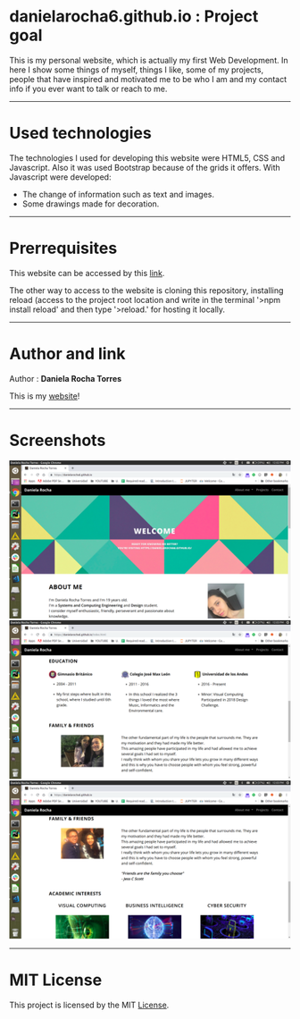 # danielarocha6.github.io : Project goal
This is my personal website, which is actually my first Web Development. In here I show some things of myself, things I like, some of my projects, people that have inspired and motivated me to be who I am and my contact info if you ever want to talk or reach to me.
*** 
# Used technologies
The technologies I used for developing this website were HTML5, CSS and Javascript. Also it was used Bootstrap because of the grids it offers. With Javascript were developed:
* The change of information such as text and images.
* Some drawings made for decoration.
***
# Prerrequisites
This website can be accessed by this [link](https://danielarocha6.github.io/).

The other way to access to the website is cloning this repository, installing reload (access to the project root location and write in the terminal '>npm install reload' and then type '>reload.' for hosting it locally.

***
# Author and link
Author : **Daniela Rocha Torres** 

This is my [website](https://danielarocha6.github.io/)!
***
# Screenshots
![Screenshot of website](https://github.com/DanielaRocha6/DanielaRocha6.github.io/blob/master/img/ss-1.png)
![Screenshot of website](https://github.com/DanielaRocha6/DanielaRocha6.github.io/blob/master/img/ss-2.png)
![Screenshot of website](https://github.com/DanielaRocha6/DanielaRocha6.github.io/blob/master/img/ss-3.png)
***
# MIT License
This project is licensed by the MIT [License](LICENSE.md).
